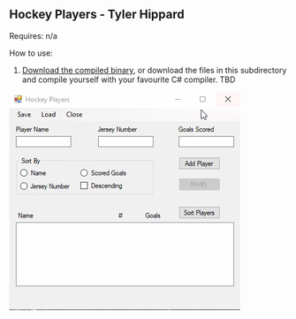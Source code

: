 ## Hockey Players - Tyler Hippard

Requires: n/a

How to use:
  1. [Download the compiled binary](https://github.com/JellyBlade/programming-examples/releases/hockey-players), or download the files in this subdirectory and compile yourself with your favourite C# compiler.
  TBD
  
![Usage Example](hockey-players-example.gif)
